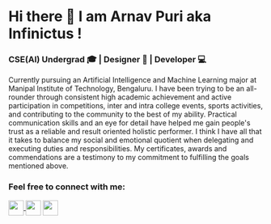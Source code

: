 # Hi there 👋 I am Arnav Puri aka Infinictus !
### CSE(AI) Undergrad 🎓 | Designer 🌈 | Developer 💻

Currently pursuing an Artificial Intelligence and Machine Learning major at Manipal Institute of Technology, Bengaluru. I have been trying to be an all-rounder through consistent high academic achievement and active participation in competitions, inter and intra college events, sports activities, and contributing to the community to the best of my ability. Practical communication skills and an eye for detail have helped me gain people's trust as a reliable and result oriented holistic performer. I think I have all that it takes to balance my social and emotional quotient when delegating and executing duties and responsibilities. My certificates, awards and commendations are a testimony to my commitment to fulfilling the goals mentioned above.

### Feel free to connect with me:

<a href="https://www.linkedin.com/in/arnav-puri/" target="blank"><img align="center" src="https://content.linkedin.com/content/dam/me/business/en-us/amp/brand-site/v2/bg/LI-Bug.svg.original.svg" height="30" />
</a> <a href="https://www.instagram.com/_arnav.puri_/" target="blank"><img align="center" src="https://cdn-icons-png.flaticon.com/512/2111/2111463.png" height="30" /></a>
<a href="https://twitter.com/Infinictus" target="blank"><img align="center" src="https://about.twitter.com/content/dam/about-twitter/en/brand-toolkit/brand-download-img-1.jpg.twimg.1920.jpg" height="30" /></a>

